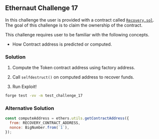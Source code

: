 ## Ethernaut Challenge 17

In this challenge the user is provided with a contract called [`Recovery.sol`](./Recovery.sol). The goal of this challenge is to claim the ownership of the contract.

This challenge requires user to be familiar with the following concepts.
- How Contract address is predicted or computed. 

### Solution
1. Compute the Token contract address using factory address.
2. Call `selfdestruct()` on computed address to recover funds. 

1. Run Exploit!
```sh
forge test -vv -m test_challenge_17
```

### Alternative Solution
```js
const computeAddress = ethers.utils.getContractAddress({
  from: RECOVERY_CONTRACT_ADDRESS,
  nonce: BigNumber.from(`1`),
});
```

